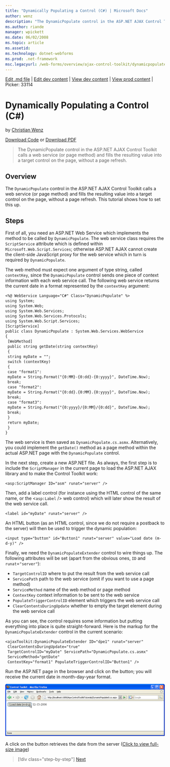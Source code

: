 ```yaml
---
title: "Dynamically Populating a Control (C#) | Microsoft Docs"
author: wenz
description: "The DynamicPopulate control in the ASP.NET AJAX Control Toolkit calls a web service (or page method) and fills the resulting value into a target control on t..."
ms.author: riande
manager: wpickett
ms.date: 06/02/2008
ms.topic: article
ms.assetid: 
ms.technology: dotnet-webforms
ms.prod: .net-framework
msc.legacyurl: /web-forms/overview/ajax-control-toolkit/dynamicpopulate/dynamically-populating-a-control-cs
---
```

[Edit .md file](C:\Projects\msc\dev\Msc.Www\Web.ASP\App_Data\github\web-forms\overview\ajax-control-toolkit\dynamicpopulate\dynamically-populating-a-control-cs.md) | [Edit dev content](http://www.aspdev.net/umbraco#/content/content/edit/24814) | [View dev content](http://docs.aspdev.net/tutorials/web-forms/overview/ajax-control-toolkit/dynamicpopulate/dynamically-populating-a-control-cs.html) | [View prod content](http://www.asp.net/web-forms/overview/ajax-control-toolkit/dynamicpopulate/dynamically-populating-a-control-cs) | Picker: 33114

Dynamically Populating a Control (C#)
====================
by [Christian Wenz](https://github.com/wenz)

[Download Code](http://download.microsoft.com/download/d/8/f/d8f2f6f9-1b7c-46ad-9252-e1fc81bdea3e/dynamicpopulate0.cs.zip) or [Download PDF](http://download.microsoft.com/download/b/6/a/b6ae89ee-df69-4c87-9bfb-ad1eb2b23373/dynamicpopulate0CS.pdf)

> The DynamicPopulate control in the ASP.NET AJAX Control Toolkit calls a web service (or page method) and fills the resulting value into a target control on the page, without a page refresh.


## Overview

The `DynamicPopulate` control in the ASP.NET AJAX Control Toolkit calls a web service (or page method) and fills the resulting value into a target control on the page, without a page refresh. This tutorial shows how to set this up.

## Steps

First of all, you need an ASP.NET Web Service which implements the method to be called by `DynamicPopulate`. The web service class requires the `ScriptService` attribute which is defined within `Microsoft.Web.Script.Services`; otherwise ASP.NET AJAX cannot create the client-side JavaScript proxy for the web service which in turn is required by `DynamicPopulate`.

The web method must expect one argument of type string, called `contextKey`, since the `DynamicPopulate` control sends one piece of context information with each web service call. The following web service returns the current date in a format represented by the `contextKey` argument:

    <%@ WebService Language="C#" Class="DynamicPopulate" %>
    using System;
    using System.Web;
    using System.Web.Services;
    using System.Web.Services.Protocols;
    using System.Web.Script.Services;
    [ScriptService]
    public class DynamicPopulate : System.Web.Services.WebService
    {
     [WebMethod]
     public string getDate(string contextKey)
     {
     string myDate = "";
     switch (contextKey)
     {
     case "format1":
     myDate = String.Format("{0:MM}-{0:dd}-{0:yyyy}", DateTime.Now);
     break;
     case "format2":
     myDate = String.Format("{0:dd}.{0:MM}.{0:yyyy}", DateTime.Now);
     break;
     case "format3":
     myDate = String.Format("{0:yyyy}/{0:MM}/{0:dd}", DateTime.Now);
     break;
     }
     return myDate;
     }
    }

The web service is then saved as `DynamicPopulate.cs.asmx`. Alternatively, you could implement the `getDate()` method as a page method within the actual ASP.NET page with the `DynamicPopulate` control.

In the next step, create a new ASP.NET file. As always, the first step is to include the `ScriptManager` in the current page to load the ASP.NET AJAX library and to make the Control Toolkit work:

    <asp:ScriptManager ID="asm" runat="server" />

Then, add a label control (for instance using the HTML control of the same name, or the &lt;`asp:Label` /&gt; web control) which will later show the result of the web service call.

    <label id="myDate" runat="server" />

An HTML button (as an HTML control, since we do not require a postback to the server) will then be used to trigger the dynamic population:

    <input type="button" id="Button1" runat="server" value="Load date (m-d-y)" />

Finally, we need the `DynamicPopulateExtender` control to wire things up. The following attributes will be set (apart from the obvious ones, `ID` and `runat`=`"server"`):

- `TargetControlID` where to put the result from the web service call
- `ServicePath` path to the web service (omit if you want to use a page method)
- `ServiceMethod` name of the web method or page method
- `ContextKey` context information to be sent to the web service
- `PopulateTriggerControlID` element which triggers the web service call
- `ClearContentsDuringUpdate` whether to empty the target element during the web service call

As you can see, the control requires some information but putting everything into place is quite straight-forward. Here is the markup for the `DynamicPopulateExtender` control in the current scenario:

    <ajaxToolkit:DynamicPopulateExtender ID="dpe1" runat="server"
     ClearContentsDuringUpdate="true"
     TargetControlID="myDate" ServicePath="DynamicPopulate.cs.asmx"
     ServiceMethod="getDate"
     ContextKey="format1" PopulateTriggerControlID="Button1" />

Run the ASP.NET page in the browser and click on the button; you will receive the current date in month-day-year format.


[![A click on the button retrieves the date from the server](dynamically-populating-a-control-cs/_static/image2.png)](dynamically-populating-a-control-cs/_static/image1.png)

A click on the button retrieves the date from the server ([Click to view full-size image](dynamically-populating-a-control-cs/_static/image3.png))

>[!div class="step-by-step"] [Next](dynamically-populating-a-control-using-javascript-code-cs.md)